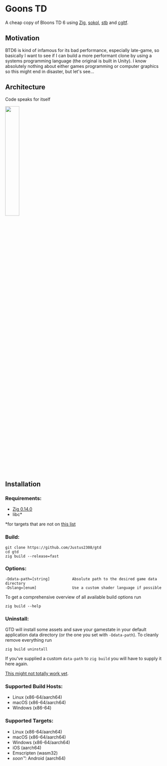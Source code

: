 # Goons TD
A cheap copy of Bloons TD 6 using [Zig](https://ziglang.org), [sokol](https://github.com/floooh/sokol), [stb](https://github.com/nothings/stb) and [cgltf](https://github.com/jkuhlmann/cgltf).

## Motivation
BTD6 is kind of infamous for its bad performance, especially late-game, so basically I want to see if I can build a more performant clone by using a systems programming language (the original is built in Unity). I know absolutely nothing about either games programming or computer graphics so this might end in disaster, but let's see...

## Architecture
Code speaks for itself

<img src="https://external-preview.redd.it/x05HyMe3I3PnNWv82hZnLK3no_oZB9eltPArfALad3M.png?format=pjpg&auto=webp&s=276c4a030ba2d78f17aa7217c4c5cc332a8b283a" width=30%>

## Installation

### Requirements:
- [Zig 0.14.0](https://ziglang.org/download)
- libc*

\*for targets that are not on [this list](https://ziglang.org/learn/overview/#zig-ships-with-libc)

### Build:
```
git clone https://github.com/Justus2308/gtd
cd gtd
zig build --release=fast
```

### Options:
```
-Ddata-path=[string]          Absolute path to the desired game data directory
-Dslang=[enum]                Use a custom shader language if possible
```

To get a comprehensive overview of all available build options run

```
zig build --help
```

### Uninstall:
GTD will install some assets and save your gamestate in your default application data directory (or the one you set with `-Ddata-path`).
To cleanly remove everything run

```
zig build uninstall
```

If you've supplied a custom `data-path` to `zig build` you will have to supply it here again.

[This might not totally work yet](https://github.com/ziglang/zig/issues/14943).

### Supported Build Hosts:
- Linux (x86-64/aarch64)
- macOS (x86-64/aarch64)
- Windows (x86-64)

### Supported Targets:
- Linux (x86-64/aarch64)
- macOS (x86-64/aarch64)
- Windows (x86-64/aarch64)
- iOS (aarch64)
- Emscripten (wasm32)
- *soon&#8482;:* Android (aarch64)